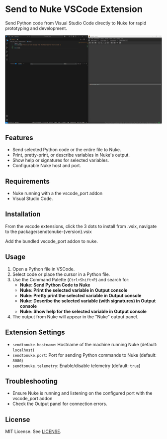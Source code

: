 # Send to Nuke VSCode Extension

Send Python code from Visual Studio Code directly to Nuke for rapid prototyping and development.

![](nuke_vscode.gif)

## Features

- Send selected Python code or the entire file to Nuke.
- Print, pretty-print, or describe variables in Nuke's output.
- Show help or signatures for selected variables.
- Configurable Nuke host and port.

## Requirements

- Nuke running with a the vscode_port addon
- Visual Studio Code.

## Installation

From the vscode extensions, click the 3 dots to install from .vsix, navigate to the package/sendtonuke-{version}.vsix

Add the bundled vscode_port addon to nuke.

## Usage

1. Open a Python file in VSCode.
2. Select code or place the cursor in a Python file.
3. Use the Command Palette (`Ctrl+Shift+P`) and search for:
   - **Nuke: Send Python Code to Nuke**
   - **Nuke: Print the selected variable in Output console**
   - **Nuke: Pretty print the selected variable in Output console**
   - **Nuke: Describe the selected variable (with signatures) in Output console**
   - **Nuke: Show help for the selected variable in Output console**
4. The output from Nuke will appear in the "Nuke" output panel.

## Extension Settings

- `sendtonuke.hostname`: Hostname of the machine running Nuke (default: `localhost`)
- `sendtonuke.port`: Port for sending Python commands to Nuke (default: `8080`)
- `sendtonuke.telemetry`: Enable/disable telemetry (default: `true`)

## Troubleshooting

- Ensure Nuke is running and listening on the configured port with the vscode_port addon
- Check the Output panel for connection errors.

## License

MIT License. See [LICENSE](./LICENSE).

